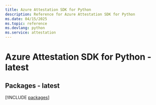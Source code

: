 ```yaml
---
title: Azure Attestation SDK for Python
description: Reference for Azure Attestation SDK for Python
ms.date: 04/15/2025
ms.topic: reference
ms.devlang: python
ms.service: attestation
---
```

# Azure Attestation SDK for Python - latest
## Packages - latest
[!INCLUDE [packages](attestation-index.md)]